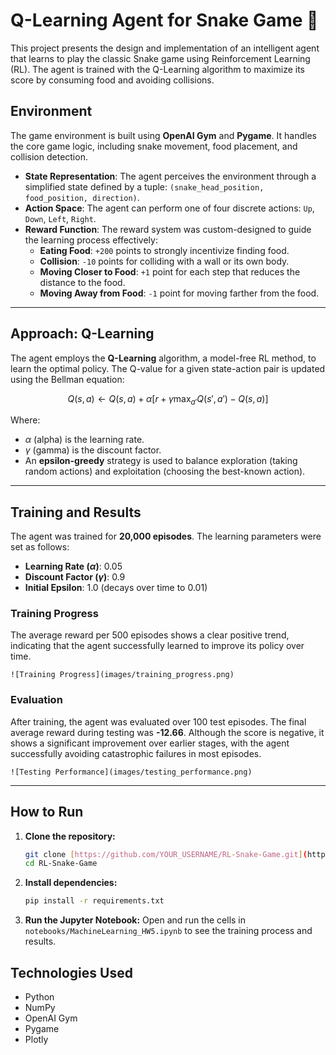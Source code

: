 # Q-Learning Agent for Snake Game 🐍

This project presents the design and implementation of an intelligent agent that learns to play the classic Snake game using Reinforcement Learning (RL). The agent is trained with the Q-Learning algorithm to maximize its score by consuming food and avoiding collisions.

## Environment

The game environment is built using **OpenAI Gym** and **Pygame**. It handles the core game logic, including snake movement, food placement, and collision detection.

- **State Representation**: The agent perceives the environment through a simplified state defined by a tuple: `(snake_head_position, food_position, direction)`.
- **Action Space**: The agent can perform one of four discrete actions: `Up`, `Down`, `Left`, `Right`.
- **Reward Function**: The reward system was custom-designed to guide the learning process effectively:
    - **Eating Food**: `+200` points to strongly incentivize finding food.
    - **Collision**: `-10` points for colliding with a wall or its own body.
    - **Moving Closer to Food**: `+1` point for each step that reduces the distance to the food.
    - **Moving Away from Food**: `-1` point for moving farther from the food.

---

## Approach: Q-Learning

The agent employs the **Q-Learning** algorithm, a model-free RL method, to learn the optimal policy. The Q-value for a given state-action pair is updated using the Bellman equation:

$$Q(s,a) \leftarrow Q(s,a) + \alpha [r + \gamma \max_{a'} Q(s',a') - Q(s,a)]$$

Where:
- $\alpha$ (alpha) is the learning rate.
- $\gamma$ (gamma) is the discount factor.
- An **epsilon-greedy** strategy is used to balance exploration (taking random actions) and exploitation (choosing the best-known action).

---

## Training and Results

The agent was trained for **20,000 episodes**. The learning parameters were set as follows:
- **Learning Rate ($\alpha$)**: 0.05
- **Discount Factor ($\gamma$)**: 0.9
- **Initial Epsilon**: 1.0 (decays over time to 0.01)

### Training Progress

The average reward per 500 episodes shows a clear positive trend, indicating that the agent successfully learned to improve its policy over time.

`![Training Progress](images/training_progress.png)`


### Evaluation

After training, the agent was evaluated over 100 test episodes. The final average reward during testing was **-12.66**. Although the score is negative, it shows a significant improvement over earlier stages, with the agent successfully avoiding catastrophic failures in most episodes.

`![Testing Performance](images/testing_performance.png)`

---

## How to Run

1.  **Clone the repository:**
    ```bash
    git clone [https://github.com/YOUR_USERNAME/RL-Snake-Game.git](https://github.com/YOUR_USERNAME/RL-Snake-Game.git)
    cd RL-Snake-Game
    ```

2.  **Install dependencies:**
    ```bash
    pip install -r requirements.txt
    ```

3.  **Run the Jupyter Notebook:**
    Open and run the cells in `notebooks/MachineLearning_HW5.ipynb` to see the training process and results.

## Technologies Used
- Python
- NumPy
- OpenAI Gym
- Pygame
- Plotly
